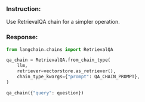 ### Instruction:
Use RetrievalQA chain for a simpler operation.

### Response:
```python
from langchain.chains import RetrievalQA

qa_chain = RetrievalQA.from_chain_type(
    llm,
    retriever=vectorstore.as_retriever(),
    chain_type_kwargs={"prompt": QA_CHAIN_PROMPT},
)

qa_chain({"query": question})
```